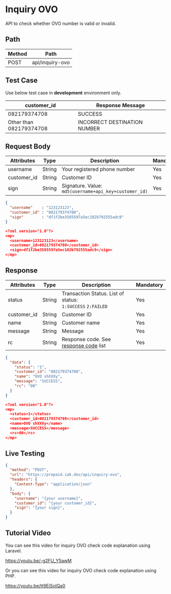 # Inquiry OVO

API to check whether OVO number is valid or invalid.

## Path

Method | Path 
---------|----------
 POST | api/inquiry-ovo

 ## Test Case

Use below test case in **development** environment only. 

<!-- title: Test Case List -->
customer_id | Response Message 
---------|----------
 082179374708 | SUCCESS
 Other than 082179374708 | INCORRECT DESTINATION NUMBER

## Request Body

<!-- title: Request Attributes -->
Attributes | Type | Description | Mandatory
---------|----------|---------|----------
 username | String | Your registered phone number | Yes
 customer_id | String | Customer ID | Yes
 sign | String | Signature. Value: `md5(username+api_key+customer_id)` | Yes

<!--
type: tab
title: JSON
-->

```json
{
  "username"    : "123123123",
  "customer_id" : "082179374708",
  "sign"        : "df1f2be3585597a5ec102b792555adc9"
}
```

<!--
type: tab
title: XML
-->

```json
<?xml version="1.0"?>
<mp>
  <username>123123123</username>
  <customer_id>082179374708</customer_id>
  <sign>df1f2be3585597a5ec102b792555adc9</sign>
</mp>
```
<!-- type: tab-end -->

## Response

<!-- title: Response Attributes -->
Attributes | Type | Description | Mandatory
---------|----------|---------|----------
 status | String | Transaction Status. List of status: <br> `1:SUCCESS` `2:FAILED` | Yes
 customer_id | String | Customer ID | Yes
 name | String | Customer name | Yes
 message | String | Message | Yes
 rc | String | Response code. See [response code](../../../response-code.md) list | Yes


<!--
type: tab
title: JSON
-->

```json
{
  "data": {
    "status": "1",
    "customer_id": "082179374708",
    "name": "OVO shXXXy",
    "message": "SUCCESS",
    "rc": "00"
  }
}
```

<!--
type: tab
title: XML
-->

```json
<?xml version="1.0"?>
<mp>
  <status>1</status>
  <customer_id>082179374708</customer_id>
  <name>OVO shXXXy</name>
  <message>SUCCESS</message>
  <rc>00</rc>
</mp>
```
<!-- type: tab-end -->

## Live Testing

```json http
{
  "method": "POST",
  "url": "https://prepaid.iak.dev/api/inquiry-ovo",
  "headers": {
    "Content-Type": "application/json"
  },
  "body": {
    "username": "{your username}",
    "customer_id": "{your customer_id}",
    "sign": "{your sign}",
  }
}
```

## Tutorial Video
You can see this video for inquiry OVO check code explanation using Laravel.

https://youtu.be/-g2FU_Y5awM

Or you can see this video for inquiry OVO check code explanation using PHP.

https://youtu.be/tt9EjSolQa0